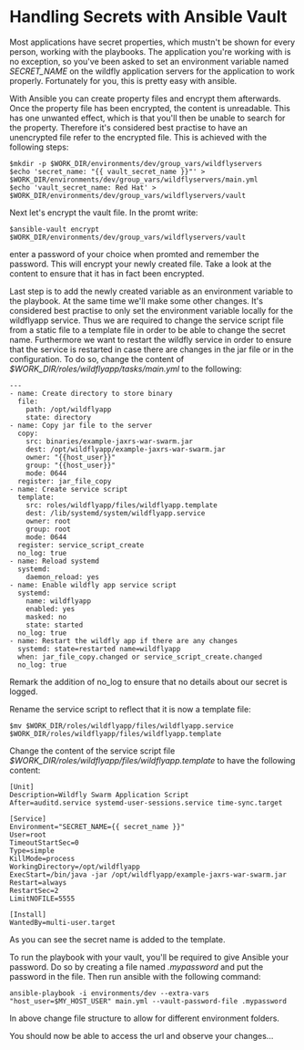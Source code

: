# Handling Secrets with Ansible Vault

Most applications have secret properties, which mustn't be shown for every person, working with the playbooks. The application you're working with is no exception, so you've been asked to set an environment variable named *SECRET_NAME* on the wildfly application servers for the application to work properly. Fortunately for you, this is pretty easy with ansible.

With Ansible you can create property files and encrypt them afterwards. Once the property file has been encrypted, the content is unreadable. This has one unwanted effect, which is that you'll then be unable to search for the property. Therefore it's considered best practise to have an unencrypted file refer to the encrypted file. This is achieved with the following steps:

```
$mkdir -p $WORK_DIR/environments/dev/group_vars/wildflyservers
$echo 'secret_name: "{{ vault_secret_name }}"' > $WORK_DIR/environments/dev/group_vars/wildflyservers/main.yml
$echo 'vault_secret_name: Red Hat' > $WORK_DIR/environments/dev/group_vars/wildflyservers/vault
```
Next let's encrypt the vault file. In the promt write:

```
$ansible-vault encrypt $WORK_DIR/environments/dev/group_vars/wildflyservers/vault
```

enter a password of your choice when promted and remember the password. This will encrypt your newly created file. Take a look at the content to ensure that it has in fact been encrypted.

Last step is to add the newly created variable as an environment variable to the playbook. At the same time we'll make some other changes. It's considered best practise to only set the environment variable locally for the wildflyapp service. Thus we are required to change the service script file from a static file to a template file in order to be able to change the secret name. Furthermore we want to restart the wildfly service in order to ensure that the service is restarted in case there are changes in the jar file or in the configuration. To do so, change the content of *$WORK_DIR/roles/wildflyapp/tasks/main.yml* to the following:

```
---
- name: Create directory to store binary
  file:
    path: /opt/wildflyapp
    state: directory
- name: Copy jar file to the server
  copy:
    src: binaries/example-jaxrs-war-swarm.jar
    dest: /opt/wildflyapp/example-jaxrs-war-swarm.jar
    owner: "{{host_user}}"
    group: "{{host_user}}"
    mode: 0644
  register: jar_file_copy
- name: Create service script
  template:
    src: roles/wildflyapp/files/wildflyapp.template
    dest: /lib/systemd/system/wildflyapp.service
    owner: root
    group: root
    mode: 0644
  register: service_script_create
  no_log: true
- name: Reload systemd
  systemd:
    daemon_reload: yes
- name: Enable wildfly app service script
  systemd:
    name: wildflyapp
    enabled: yes
    masked: no
    state: started
  no_log: true
- name: Restart the wildfly app if there are any changes
  systemd: state=restarted name=wildflyapp
  when: jar_file_copy.changed or service_script_create.changed
  no_log: true
```
Remark the addition of no_log to ensure that no details about our secret is logged.

Rename the service script to reflect that it is now a template file:

```
$mv $WORK_DIR/roles/wildflyapp/files/wildflyapp.service $WORK_DIR/roles/wildflyapp/files/wildflyapp.template
```

Change the content of the service script file *$WORK_DIR/roles/wildflyapp/files/wildflyapp.template* to have the following content:

```
[Unit]
Description=Wildfly Swarm Application Script
After=auditd.service systemd-user-sessions.service time-sync.target
 
[Service]
Environment="SECRET_NAME={{ secret_name }}"
User=root
TimeoutStartSec=0
Type=simple
KillMode=process
WorkingDirectory=/opt/wildflyapp
ExecStart=/bin/java -jar /opt/wildflyapp/example-jaxrs-war-swarm.jar
Restart=always
RestartSec=2
LimitNOFILE=5555
 
[Install]
WantedBy=multi-user.target
```

As you can see the secret name is added to the template.

To run the playbook with your vault, you'll be required to give Ansible your password. Do so by creating a file named *.mypassword* and put the password in the file. Then run ansible with the following command:

```
ansible-playbook -i environments/dev --extra-vars "host_user=$MY_HOST_USER" main.yml --vault-password-file .mypassword
```

In above change file structure to allow for different environment folders.

You should now be able to access the url and observe your changes...
